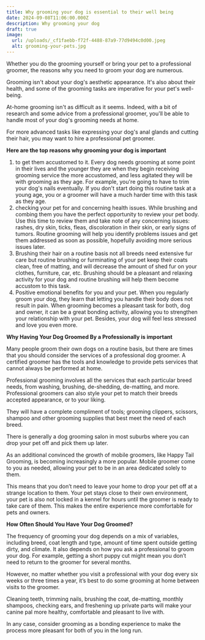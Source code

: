 ```yaml
---
title: Why grooming your dog is essential to their well being
date: 2024-09-08T11:06:00.000Z
description: Why grooming your dog
draft: true
image:
  url: /uploads/_cf1faebb-f72f-4488-87a9-77d9494c0d00.jpeg
  alt: grooming-your-pets.jpg
---
```

Whether you do the grooming yourself or bring your pet to a professional groomer, the reasons why you need to groom your dog are numerous.

Grooming isn't about your dog's aesthetic appearance. It's also about their health, and some of the grooming tasks are imperative for your pet's well-being.

At-home grooming isn't as difficult as it seems. Indeed, with a bit of research and some advice from a professional groomer, you'll be able to handle most of your dog's grooming needs at home.

For more advanced tasks like expressing your dog's anal glands and cutting their hair, you may want to hire a professional pet groomer.



**Here are the top reasons why grooming your dog is important**

1. to get them accustomed to it. Every dog needs grooming at some point in their lives and the younger they are when they begin receiving grooming service the more accustomed, and less agitated they will be with grooming as they age. For example, you&#39;re going to have to trim your dog's nails eventually. If you don't start doing this routine task at a young age, you or a groomer will have a much harder time with this task as they age.
2. checking your pet for and concerning health issues. While brushing and combing them you have the perfect opportunity to review your pet body. Use this time to review them and take note of any concerning issues: rashes, dry skin, ticks, fleas, discoloration in their skin, or early signs of tumors. Routine grooming will help you identify problems issues and get them addressed as soon as possible, hopefully avoiding more serious issues later.
3. Brushing their hair on a routine basis not all breeds need extensive fur care but routine brushing or furminating of your pet keep their coats clean, free of matting, and will decrease the amount of shed fur on your clothes, furniture, car, etc. Brushing should be a pleasant and relaxing activity for your dog and routine brushing will help them become accustom to this task.
4. Positive emotional benefits for you and your pet. When you regularly groom your dog, they learn that letting you handle their body does not result in pain. When grooming becomes a pleasant task for both, dog and owner, it can be a great bonding activity, allowing you to strengthen your relationship with your pet. Besides, your dog will feel less stressed and love you even more.

    

**Why Having Your Dog Groomed By a Professionally is important**

Many people groom their own dogs on a routine basis, but there are times that you should consider the services of a professional dog groomer. A certified groomer has the tools and knowledge to provide pets services that cannot always be performed at home.

Professional grooming involves all the services that each particular breed needs, from washing, brushing, de-shedding, de-matting, and more. Professional groomers can also style your pet to match their breeds accepted appearance, or to your liking.

They will have a complete compliment of tools; grooming clippers, scissors, shampoo and other grooming supplies that best meet the need of each breed.

There is generally a dog grooming salon in most suburbs where you can drop your pet off and pick them up later.

As an additional convinced the growth of mobile groomers, like Happy Tail Grooming, is becoming increasingly a more popular. Mobile groomer come to you as needed, allowing your pet to be in an area dedicated solely to them.

This means that you don’t need to leave your home to drop your pet off at a strange location to them. Your pet stays close to their own environment, your pet is also not locked in a kennel for hours until the groomer is ready to take care of them. This makes the entire experience more comfortable for pets and owners.



**How Often Should You Have Your Dog Groomed?**

The frequency of grooming your dog depends on a mix of variables, including breed, coat length and type, amount of time spent outside getting dirty, and climate. It also depends on how you ask a professional to groom your dog. For example, getting a short puppy cut might mean you don’t need to return to the groomer for several months.

However, no matter whether you visit a professional with your dog every six weeks or three times a year, it’s best to do some grooming at home between visits to the groomer.

Cleaning teeth, trimming nails, brushing the coat, de-matting, monthly shampoos, checking ears, and freshening up private parts will make your canine pal more healthy, comfortable and pleasant to live with. 

In any case, consider grooming as a bonding experience to make the process more pleasant for both of you in the long run.
